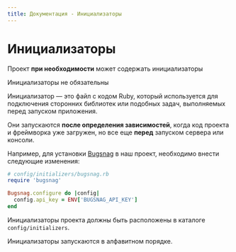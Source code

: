 ```yaml
---
title: Документация - Инициализаторы
---
```


# Инициализаторы

Проект **при необходимости** может содержать инициализаторы

<p class="notice">
  Инициализаторы не обязательны
</p>

Инициализатор — это файл с кодом Ruby, который используется для подключения сторонних библиотек или подобных задач, выполняемых перед запуском приложения.

Они запускаются **после определения зависимостей**, когда код проекта и фреймворка уже загружен, но все еще **перед** запуском сервера или консоли.

Например, для установки [Bugsnag](https://bugsnag.com) в наш проект, необходимо внести следующие изменения:

```ruby
# config/initializers/bugsnag.rb
require 'bugsnag'

Bugsnag.configure do |config|
  config.api_key = ENV['BUGSNAG_API_KEY']
end
```

<p class="convention">
  Инициализаторы проекта должны быть расположены в каталоге <code>config/initializers</code>.
</p>

<p class="warning">
  Инициализаторы запускаются в алфавитном порядке.
</p>
